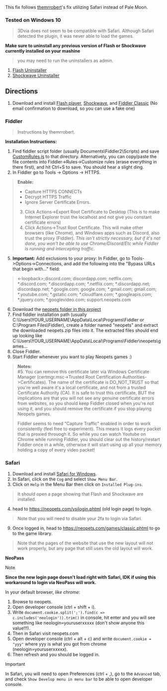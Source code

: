 This fix follows [themrrobert](https://github.com/themrrobert/neopets-flash-fix-windows-10)'s fix utilizing Safari instead of Pale Moon.  

### Tested on Windows 10
> 3Dvia does not seem to be compatible with Safari. Although Safari detected the plugin, it was never able to load the games.

**Make sure to uninstall any previous version of Flash or Shockwave currently installed on your mashine**
> you may need to run the uninstallers as admin.
1. [Flash Uninstaller](https://fpdownload.macromedia.com/get/flashplayer/current/support/uninstall_flash_player.exe)
2. [Shockwave Uninstaller](http://fpdownload.macromedia.com/get/shockwave/uninstall/win/sw_uninstaller.exe)

## Directions
1. Download and install  [Flash player](https://github.com/SpudMonkey7k/neopets-safari/raw/refs/heads/main/installers/install_flash_player.exe),  [Shockwave](https://github.com/SpudMonkey7k/neopets-safari/raw/refs/heads/main/installers/Shockwave_11_Installer_Full.msi), and [Fiddler Classic](https://www.telerik.com/download/fiddler) (No email confirmation to download, so you can use a fake one)

### Fiddler
> Instructions by themrrobert.

**Installation Instructions:**

1. Find fiddler script folder (usually Documents\Fiddler2\Scripts) and save [CustomRules.js](https://github.com/themrrobert/neopets-flash-fix-windows-10/blob/main/fiddler/CustomRules.js) to that directory. Alternatively, you can copy/paste the file contents into Fiddler->Rules->Customize rules (erase everything in there first), and hit Ctrl+S to save. You should hear a slight ding.
2. In Fiddler go to Tools -> Options -> HTTPS.
> **Enable:**
> - Capture HTTPS CONNECTs
> - Decrypt HTTPS Traffic
> - Ignore Server Certificate Errors.
> 3. Click Actions->Export Root Certificate to Desktop (This is to make Internet Explorer trust the localhost and not give you constant certificate errors)
> 4. Click Actions->Trust Root Certificate. This will make other browsers (like Chrome), and Windows apps such as Discord, also trust the proxy (Fiddler). *This isn't strictly necessary, but if it's not done, you won't be able to use Chrome/Discord/Etc while Fiddler is running and intercepting traffic.*
5. **Important:** Add exclusions to your proxy: In Fiddler, go to Tools->Options->Connections, and add the following into the "Bypass URLs that begin with..." field:
> <-loopback>;discord.com; discordapp.com; netflix.com; *.discord.com; *.discordapp.com; *.netflix.com; *.discordapp.net; discordapp.net; *.google.com; google.com; *.gmail.com; gmail.com; *.youtube.com; *.gstatic.com; *.cloudflare.com; *.googleapis.com; *.jquery.com; *.googlevideo.com; support.neopets.com
6. Download the [neopets folder in this project](https://download-directory.github.io/?url=https://github.com/themrrobert/neopets-flash-fix-windows-10/tree/main/neopets)
7. Find fiddler installation path (usually C:\Users\YOUR_USERNAME\AppData\Local\Programs\Fiddler or C:\Program Files\Fiddler), create a folder named "neopets" and extract the downloaded neopets.zip files into it. The extracted files should end up looking like C:\Users\YOUR_USERNAME\AppData\Local\Programs\Fiddler\neopets\games\...
8. Close Fiddler.
9. Start Fiddler whenever you want to play Neopets games :)

> **Notes:**  
> #5. You can remove this certificate later via Windows Certificate Manager (certmgr.msc->Trusted Root Certification Authorities->Certificates). The name of the certificate is DO_NOT_TRUST so that you're well aware it's a local certificate, and not from a trusted Certificate Authority (CA). It is safe to trust this certificate, BUT the implications are that you will not see any genuine certificate errors from websites, so you should keep Fiddler closed when you're not using it, and you should remove the certificate if you stop playing Neopets games.
>
> Fiddler seems to need "Capture Traffic" enabled in order to work consistently (feel free to experiment). This means it logs every packet that is proxied throuogh it. So while you can watch Youtube on Chrome while running Fiddler, you should clear out the history/restart Fiddler once in a while, otherwise it will start using up all your memory holding a copy of every video packet!

### Safari 

1. Download and install [Safari for Windows](https://download.cnet.com/download/apple-safari/3000-2356_4-10697481.html). 
2. In Safari, click on the `Cog` and select `Show Menu Bar`. 
3. Click on `Help` in the Menu Bar then click on `Installed Plug-ins`.
> It should open a page showing that Flash and Shockwave are installed.
4. head to https://neopets.com/vsilogin.phtml (old login page) to login. 
> Note that you will need to disable your 2fa to login via Safari. 
9. Once logged in, head to https://neopets.com/games/classic.phtml to go to the game library. 
> Note that the pages of the website that use the new layout will not work properly, but any page that still uses the old layout will work.

**NeoPass**

> [!NOTE]
> **Since the new login page doesn't load right with Safari, IDK if using this workaround to login via NeoPass will work.**

In your default browser, *like chrome*:
1. Browse to neopets.
2. Open developer console (ctrl + shift + i).
3. Write `document.cookie.split(';').find(c => c.includes('neologin')).trim()` in console, hit enter and you will see something like neologin=youruserxxxxx (don't show anyone this value!!!). 
4. Then in Safari visit neopets.com
5. Open developer console (ctrl + alt + c) and write `document.cookie = "yyy"` where yyy is what you got from chrome (neologin=youruserxxxxx). 
6. Then refresh and you should be logged in.
> [!IMPORTANT]
> In Safari, you will need to open Preferences (ctrl + ,), go to the `Advanced` tab, and check `Show Develop menu in menu bar` to be able to open developer console.
